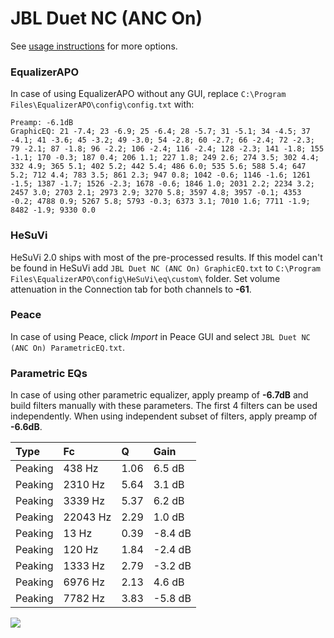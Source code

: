 # JBL Duet NC (ANC On)
See [usage instructions](https://github.com/jaakkopasanen/AutoEq#usage) for more options.

### EqualizerAPO
In case of using EqualizerAPO without any GUI, replace `C:\Program Files\EqualizerAPO\config\config.txt`
with:
```
Preamp: -6.1dB
GraphicEQ: 21 -7.4; 23 -6.9; 25 -6.4; 28 -5.7; 31 -5.1; 34 -4.5; 37 -4.1; 41 -3.6; 45 -3.2; 49 -3.0; 54 -2.8; 60 -2.7; 66 -2.4; 72 -2.3; 79 -2.1; 87 -1.8; 96 -2.2; 106 -2.4; 116 -2.4; 128 -2.3; 141 -1.8; 155 -1.1; 170 -0.3; 187 0.4; 206 1.1; 227 1.8; 249 2.6; 274 3.5; 302 4.4; 332 4.9; 365 5.1; 402 5.2; 442 5.4; 486 6.0; 535 5.6; 588 5.4; 647 5.2; 712 4.4; 783 3.5; 861 2.3; 947 0.8; 1042 -0.6; 1146 -1.6; 1261 -1.5; 1387 -1.7; 1526 -2.3; 1678 -0.6; 1846 1.0; 2031 2.2; 2234 3.2; 2457 3.0; 2703 2.1; 2973 2.9; 3270 5.8; 3597 4.8; 3957 -0.1; 4353 -0.2; 4788 0.9; 5267 5.8; 5793 -0.3; 6373 3.1; 7010 1.6; 7711 -1.9; 8482 -1.9; 9330 0.0
```

### HeSuVi
HeSuVi 2.0 ships with most of the pre-processed results. If this model can't be found in HeSuVi add
`JBL Duet NC (ANC On) GraphicEQ.txt` to `C:\Program Files\EqualizerAPO\config\HeSuVi\eq\custom\` folder.
Set volume attenuation in the Connection tab for both channels to **-61**.

### Peace
In case of using Peace, click *Import* in Peace GUI and select `JBL Duet NC (ANC On) ParametricEQ.txt`.

### Parametric EQs
In case of using other parametric equalizer, apply preamp of **-6.7dB** and build filters manually
with these parameters. The first 4 filters can be used independently.
When using independent subset of filters, apply preamp of **-6.6dB**.

| Type    | Fc       |    Q | Gain    |
|:--------|:---------|:-----|:--------|
| Peaking | 438 Hz   | 1.06 | 6.5 dB  |
| Peaking | 2310 Hz  | 5.64 | 3.1 dB  |
| Peaking | 3339 Hz  | 5.37 | 6.2 dB  |
| Peaking | 22043 Hz | 2.29 | 1.0 dB  |
| Peaking | 13 Hz    | 0.39 | -8.4 dB |
| Peaking | 120 Hz   | 1.84 | -2.4 dB |
| Peaking | 1333 Hz  | 2.79 | -3.2 dB |
| Peaking | 6976 Hz  | 2.13 | 4.6 dB  |
| Peaking | 7782 Hz  | 3.83 | -5.8 dB |

![](https://raw.githubusercontent.com/jaakkopasanen/AutoEq/master/results/oratory1990/harman_over-ear_2018/JBL%20Duet%20NC%20(ANC%20On)/JBL%20Duet%20NC%20(ANC%20On).png)